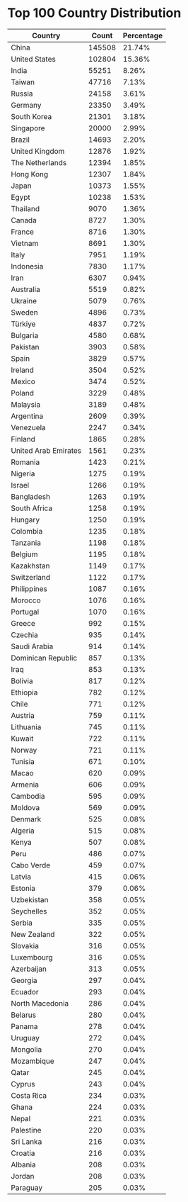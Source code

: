# Top 100 Country Distribution
| Country | Count | Percentage |
|----|----|----|
| China | 145508 | 21.74% |
| United States | 102804 | 15.36% |
| India | 55251 | 8.26% |
| Taiwan | 47716 | 7.13% |
| Russia | 24158 | 3.61% |
| Germany | 23350 | 3.49% |
| South Korea | 21301 | 3.18% |
| Singapore | 20000 | 2.99% |
| Brazil | 14693 | 2.20% |
| United Kingdom | 12876 | 1.92% |
| The Netherlands | 12394 | 1.85% |
| Hong Kong | 12307 | 1.84% |
| Japan | 10373 | 1.55% |
| Egypt | 10238 | 1.53% |
| Thailand | 9070 | 1.36% |
| Canada | 8727 | 1.30% |
| France | 8716 | 1.30% |
| Vietnam | 8691 | 1.30% |
| Italy | 7951 | 1.19% |
| Indonesia | 7830 | 1.17% |
| Iran | 6307 | 0.94% |
| Australia | 5519 | 0.82% |
| Ukraine | 5079 | 0.76% |
| Sweden | 4896 | 0.73% |
| Türkiye | 4837 | 0.72% |
| Bulgaria | 4580 | 0.68% |
| Pakistan | 3903 | 0.58% |
| Spain | 3829 | 0.57% |
| Ireland | 3504 | 0.52% |
| Mexico | 3474 | 0.52% |
| Poland | 3229 | 0.48% |
| Malaysia | 3189 | 0.48% |
| Argentina | 2609 | 0.39% |
| Venezuela | 2247 | 0.34% |
| Finland | 1865 | 0.28% |
| United Arab Emirates | 1561 | 0.23% |
| Romania | 1423 | 0.21% |
| Nigeria | 1275 | 0.19% |
| Israel | 1266 | 0.19% |
| Bangladesh | 1263 | 0.19% |
| South Africa | 1258 | 0.19% |
| Hungary | 1250 | 0.19% |
| Colombia | 1235 | 0.18% |
| Tanzania | 1198 | 0.18% |
| Belgium | 1195 | 0.18% |
| Kazakhstan | 1149 | 0.17% |
| Switzerland | 1122 | 0.17% |
| Philippines | 1087 | 0.16% |
| Morocco | 1076 | 0.16% |
| Portugal | 1070 | 0.16% |
| Greece | 992 | 0.15% |
| Czechia | 935 | 0.14% |
| Saudi Arabia | 914 | 0.14% |
| Dominican Republic | 857 | 0.13% |
| Iraq | 853 | 0.13% |
| Bolivia | 817 | 0.12% |
| Ethiopia | 782 | 0.12% |
| Chile | 771 | 0.12% |
| Austria | 759 | 0.11% |
| Lithuania | 745 | 0.11% |
| Kuwait | 722 | 0.11% |
| Norway | 721 | 0.11% |
| Tunisia | 671 | 0.10% |
| Macao | 620 | 0.09% |
| Armenia | 606 | 0.09% |
| Cambodia | 595 | 0.09% |
| Moldova | 569 | 0.09% |
| Denmark | 525 | 0.08% |
| Algeria | 515 | 0.08% |
| Kenya | 507 | 0.08% |
| Peru | 486 | 0.07% |
| Cabo Verde | 459 | 0.07% |
| Latvia | 415 | 0.06% |
| Estonia | 379 | 0.06% |
| Uzbekistan | 358 | 0.05% |
| Seychelles | 352 | 0.05% |
| Serbia | 335 | 0.05% |
| New Zealand | 322 | 0.05% |
| Slovakia | 316 | 0.05% |
| Luxembourg | 316 | 0.05% |
| Azerbaijan | 313 | 0.05% |
| Georgia | 297 | 0.04% |
| Ecuador | 293 | 0.04% |
| North Macedonia | 286 | 0.04% |
| Belarus | 280 | 0.04% |
| Panama | 278 | 0.04% |
| Uruguay | 272 | 0.04% |
| Mongolia | 270 | 0.04% |
| Mozambique | 247 | 0.04% |
| Qatar | 245 | 0.04% |
| Cyprus | 243 | 0.04% |
| Costa Rica | 234 | 0.03% |
| Ghana | 224 | 0.03% |
| Nepal | 221 | 0.03% |
| Palestine | 220 | 0.03% |
| Sri Lanka | 216 | 0.03% |
| Croatia | 216 | 0.03% |
| Albania | 208 | 0.03% |
| Jordan | 208 | 0.03% |
| Paraguay | 205 | 0.03% |
